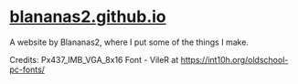 # [blananas2.github.io](https://blananas2.github.io/)
A website by Blananas2, where I put some of the things I make.

Credits:
Px437_IMB_VGA_8x16 Font - VileR at https://int10h.org/oldschool-pc-fonts/
